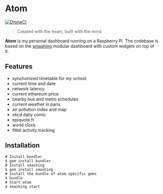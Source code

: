 # Atom

[![DroneCI](https://drone.obyn.io/api/badges/obynio/atom/status.svg)](https://drone.obyn.io/obynio/atom)

> Created with the heart, built with the mind

**Atom** is my personal dashboard running on a Raspberry Pi. The codebase is based on the [smashing](https://github.com/Smashing/smashing) modular dashboard with custom widgets on top of it.

## Features

* synchonized timetable for my school
* current time and date
* network latency
* current ethereum price
* nearby bus and metro schedules
* current weather in paris
* air pollution index and map
* xkcd daily comic
* epiquote.fr
* world clock
* fitbit activity tracking

## Installation

```
# Install bundler
$ gem install bundler
# Install smashing
$ gem install smashing
# Install the bundle of atom specific gems
$ bundle
# Start atom
$ smashing start
```

